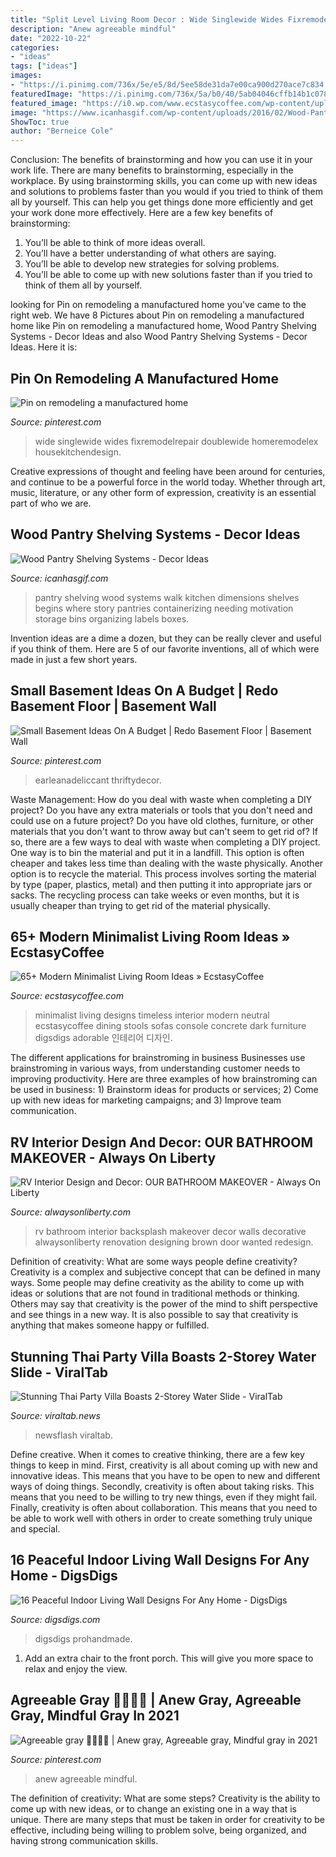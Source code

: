 ```yaml
---
title: "Split Level Living Room Decor : Wide Singlewide Wides Fixremodelrepair Doublewide Homeremodelex Housekitchendesign"
description: "Anew agreeable mindful"
date: "2022-10-22"
categories:
- "ideas"
tags: ["ideas"]
images:
- "https://i.pinimg.com/736x/5e/e5/8d/5ee58de31da7e00ca900d270ace7c834.jpg"
featuredImage: "https://i.pinimg.com/736x/5a/b0/40/5ab04046cffb14b1c0784fb0aad57263.jpg"
featured_image: "https://i0.wp.com/www.ecstasycoffee.com/wp-content/uploads/2016/10/Minimalist-Living-Room-Ideas-20.jpg"
image: "https://www.icanhasgif.com/wp-content/uploads/2016/02/Wood-Pantry-Shelving-Systems.jpg"
ShowToc: true
author: "Berneice Cole"
---
```



Conclusion: The benefits of brainstorming and how you can use it in your work life.
There are many benefits to brainstorming, especially in the workplace. By using brainstorming skills, you can come up with new ideas and solutions to problems faster than you would if you tried to think of them all by yourself. This can help you get things done more efficiently and get your work done more effectively. Here are a few key benefits of brainstorming:
1. You’ll be able to think of more ideas overall.
2. You’ll have a better understanding of what others are saying.
3. You’ll be able to develop new strategies for solving problems.
4. You’ll be able to come up with new solutions faster than if you tried to think of them all by yourself.

	

		
looking for Pin on remodeling a manufactured home you've came to the right web. We have 8 Pictures about Pin on remodeling a manufactured home like Pin on remodeling a manufactured home, Wood Pantry Shelving Systems - Decor Ideas and also Wood Pantry Shelving Systems - Decor Ideas. Here it is:
		
    
## Pin On Remodeling A Manufactured Home

<img loading=lazy src="https://i.pinimg.com/736x/5a/b0/40/5ab04046cffb14b1c0784fb0aad57263.jpg" onerror="this.onerror=null;this.src='https://tse4.mm.bing.net/th?id=OIP.Ktch29EzMWR7dpNk0ie9iwHaJ7&amp;pid=15.1';" alt="Pin on remodeling a manufactured home">

_Source: pinterest.com_

>wide singlewide wides fixremodelrepair doublewide homeremodelex housekitchendesign. 

	

Creative expressions of thought and feeling have been around for centuries, and continue to be a powerful force in the world today. Whether through art, music, literature, or any other form of expression, creativity is an essential part of who we are.

    
## Wood Pantry Shelving Systems - Decor Ideas

<img loading=lazy src="https://www.icanhasgif.com/wp-content/uploads/2016/02/Wood-Pantry-Shelving-Systems.jpg" onerror="this.onerror=null;this.src='https://tse3.mm.bing.net/th?id=OIP.qLe9Htws5rrBHWGiwHcCygHaLI&amp;pid=15.1';" alt="Wood Pantry Shelving Systems - Decor Ideas">

_Source: icanhasgif.com_

>pantry shelving wood systems walk kitchen dimensions shelves begins where story pantries containerizing needing motivation storage bins organizing labels boxes. 

	

Invention ideas are a dime a dozen, but they can be really clever and useful if you think of them. Here are 5 of our favorite inventions, all of which were made in just a few short years.

    
## Small Basement Ideas On A Budget | Redo Basement Floor | Basement Wall

<img loading=lazy src="https://i.pinimg.com/736x/0b/ef/ee/0befee4dcc741705a35ceb8e7c4590e6.jpg" onerror="this.onerror=null;this.src='https://tse2.mm.bing.net/th?id=OIP.rFfc3a1gcjcrkCXd8--hcQHaLH&amp;pid=15.1';" alt="Small Basement Ideas On A Budget | Redo Basement Floor | Basement Wall">

_Source: pinterest.com_

>earleanadeliccant thriftydecor. 

	

Waste Management: How do you deal with waste when completing a DIY project?
Do you have any extra materials or tools that you don't need and could use on a future project? Do you have old clothes, furniture, or other materials that you don't want to throw away but can't seem to get rid of? If so, there are a few ways to deal with waste when completing a DIY project. 
One way is to bin the material and put it in a landfill. This option is often cheaper and takes less time than dealing with the waste physically. Another option is to recycle the material. This process involves sorting the material by type (paper, plastics, metal) and then putting it into appropriate jars or sacks. The recycling process can take weeks or even months, but it is usually cheaper than trying to get rid of the material physically.

    
## 65+ Modern Minimalist Living Room Ideas » EcstasyCoffee

<img loading=lazy src="https://i0.wp.com/www.ecstasycoffee.com/wp-content/uploads/2016/10/Minimalist-Living-Room-Ideas-20.jpg" onerror="this.onerror=null;this.src='https://tse3.mm.bing.net/th?id=OIP.v6gh5I4dt3TqhoErPwEUuAHaLH&amp;pid=15.1';" alt="65+ Modern Minimalist Living Room Ideas » EcstasyCoffee">

_Source: ecstasycoffee.com_

>minimalist living designs timeless interior modern neutral ecstasycoffee dining stools sofas console concrete dark furniture digsdigs adorable 인테리어 디자인. 

	

The different applications for brainstroming in business
Businesses use brainstroming in various ways, from understanding customer needs to improving productivity. Here are three examples of how brainstroming can be used in business: 1) Brainstorm ideas for products or services; 2) Come up with new ideas for marketing campaigns; and 3) Improve team communication.

    
## RV Interior Design And Decor: OUR BATHROOM MAKEOVER - Always On Liberty

<img loading=lazy src="http://alwaysonliberty.com/wp-content/uploads/2018/04/20160207_203127-e1523990833364.jpg" onerror="this.onerror=null;this.src='https://tse3.mm.bing.net/th?id=OIP.jIrp_URjZI1QNmH7XRufRQHaJ4&amp;pid=15.1';" alt="RV Interior Design and Decor: OUR BATHROOM MAKEOVER - Always On Liberty">

_Source: alwaysonliberty.com_

>rv bathroom interior backsplash makeover decor walls decorative alwaysonliberty renovation designing brown door wanted redesign. 

	

Definition of creativity: What are some ways people define creativity?
Creativity is a complex and subjective concept that can be defined in many ways. Some people may define creativity as the ability to come up with ideas or solutions that are not found in traditional methods or thinking. Others may say that creativity is the power of the mind to shift perspective and see things in a new way. It is also possible to say that creativity is anything that makes someone happy or fulfilled.

    
## Stunning Thai Party Villa Boasts 2-Storey Water Slide - ViralTab

<img loading=lazy src="https://viraltab.news/wp-content/uploads/2020/08/Newsflash-PoolSlideVilla-011.jpg" onerror="this.onerror=null;this.src='https://tse1.mm.bing.net/th?id=OIP.PxppmLP1UQOaB6frLqG9EQHaEL&amp;pid=15.1';" alt="Stunning Thai Party Villa Boasts 2-Storey Water Slide - ViralTab">

_Source: viraltab.news_

>newsflash viraltab. 

	

Define creative.
When it comes to creative thinking, there are a few key things to keep in mind. First, creativity is all about coming up with new and innovative ideas. This means that you have to be open to new and different ways of doing things. Secondly, creativity is often about taking risks. This means that you need to be willing to try new things, even if they might fail. Finally, creativity is often about collaboration. This means that you need to be able to work well with others in order to create something truly unique and special.

    
## 16 Peaceful Indoor Living Wall Designs For Any Home - DigsDigs

<img loading=lazy src="https://www.digsdigs.com/photos/peaceful-indoor-living-wall-designs-for-any-home-7-554x833.jpg" onerror="this.onerror=null;this.src='https://tse2.mm.bing.net/th?id=OIP.uzwkL65c0ZoIXuvOETeRLQHaLI&amp;pid=15.1';" alt="16 Peaceful Indoor Living Wall Designs For Any Home - DigsDigs">

_Source: digsdigs.com_

>digsdigs prohandmade. 

	

1. Add an extra chair to the front porch. This will give you more space to relax and enjoy the view. 

    
## Agreeable Gray 👍🏻👍🏻 | Anew Gray, Agreeable Gray, Mindful Gray In 2021

<img loading=lazy src="https://i.pinimg.com/736x/5e/e5/8d/5ee58de31da7e00ca900d270ace7c834.jpg" onerror="this.onerror=null;this.src='https://tse1.mm.bing.net/th?id=OIP.VMloZSHEpkciEQLGqJRb8QHaNK&amp;pid=15.1';" alt="Agreeable gray 👍🏻👍🏻 | Anew gray, Agreeable gray, Mindful gray in 2021">

_Source: pinterest.com_

>anew agreeable mindful. 

	

The definition of creativity: What are some steps?
Creativity is the ability to come up with new ideas, or to change an existing one in a way that is unique. There are many steps that must be taken in order for creativity to be effective, including being willing to problem solve, being organized, and having strong communication skills.

